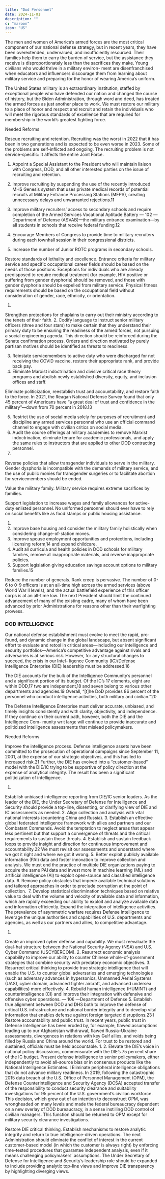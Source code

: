 ```yaml
---
title: "Dod Personnel"
date: 2024-11-01
description: ""
c: "maroon"
icon: "US"
---
```



The men and women of America’s armed forces are the most critical component
of our national defense strategy, but in recent years, they have been overextended,
undervalued, and insufficiently resourced. Their families help them to carry the
burden of service, but the assistance they receive is disproportionately less than
the sacrifices they make. Young civilians who would thrive in a military environ-
ment are disenfranchised when educators and influencers discourage them from
learning about military service and preparing for the honor of wearing America’s uniform.

The United States military is an extraordinary institution, staffed by exceptional
people who have defended our nation and changed the course of history, but the
Biden Administration, through word and deed, has treated the armed forces as just
another place to work. We must restore our military to a place of honor and respect
and recruit and retain the individuals who will meet the rigorous standards of
excellence that are required for membership in the world’s greatest fighting force.

Needed Reforms

Rescue recruiting and retention. Recruiting was the worst in 2022 that it
has been in two generations and is expected to be even worse in 2023. Some
of the problems are self-inflicted and ongoing. The recruiting problem is not
service-specific: It affects the entire Joint Force.

1. Appoint a Special Assistant to the President who will maintain liaison
with Congress, DOD, and all other interested parties on the issue of
recruiting and retention.

2. Improve recruiting by suspending the use of the recently introduced
MHS Genesis system that uses private medical records of potential
recruits at Military Entrance Processing Stations (MEPS), creating
unnecessary delays and unwarranted rejections.11
3. Improve military recruiters’ access to secondary schools and require
completion of the Armed Services Vocational Aptitude Battery
— 102 —Department of Defense
(ASVAB)—the military entrance examination—by all students in schools
that receive federal funding.12
4. Encourage Members of Congress to provide time to military recruiters
during each townhall session in their congressional districts.
5. Increase the number of Junior ROTC programs in secondary schools.

Restore standards of lethality and excellence. Entrance criteria for
military service and specific occupational career fields should be based on
the needs of those positions. Exceptions for individuals who are already
predisposed to require medical treatment (for example, HIV positive
or suffering from gender dysphoria) should be removed, and those with
gender dysphoria should be expelled from military service. Physical
fitness requirements should be based on the occupational field without
consideration of gender, race, ethnicity, or orientation.

1.
Strengthen protections for chaplains to carry out their ministry
according to the tenets of their faith.
2. Codify language to instruct senior military officers (three and four
stars) to make certain that they understand their primary duty
to be ensuring the readiness of the armed forces, not pursuing a
social engineering agenda. This direction should be reinforced
during the Senate confirmation process. Orders and direction
motivated by purely partisan motives should be identified as
threats to readiness.

3. Reinstate servicemembers to active duty who were discharged for
not receiving the COVID vaccine, restore their appropriate rank, and
provide back pay.
4. Eliminate Marxist indoctrination and divisive critical race theory
programs and abolish newly established diversity, equity, and inclusion
offices and staff.


Eliminate politicization, reestablish trust and accountability, and
restore faith to the force. In 2021, the Reagan National Defense Survey
found that only 45 percent of Americans have “a great deal of trust and
confidence in the military”—down from 70 percent in 2018.13

5. Restrict the use of social media solely for purposes of recruitment and
discipline any armed services personnel who use an official command
channel to engage with civilian critics on social media.
6. Audit the course offerings at military academies to remove Marxist
indoctrination, eliminate tenure for academic professionals, and
apply the same rules to instructors that are applied to other DOD
contracting personnel.
7.

Reverse policies that allow transgender individuals to serve in the
military. Gender dysphoria is incompatible with the demands of military
service, and the use of public monies for transgender surgeries or to
facilitate abortion for servicemembers should be ended.

Value the military family. Military service requires extreme sacrifices
by families.

Support legislation to increase wages and family allowances for active-
duty enlisted personnel. No uniformed personnel should ever have to
rely on social benefits like as food stamps or public housing assistance.

1.
2. Improve base housing and consider the military family holistically when
considering change-of-station moves.
3. Improve spouse employment opportunities and protections, including
licensing reform,14 and expand childcare.
4. Audit all curricula and health policies in DOD schools for
military families, remove all inappropriate materials, and reverse
inappropriate policies.
5. Support legislation giving education savings account options to
military families.15

Reduce the number of generals. Rank creep is pervasive. The number
of 0-6 to 0-9 officers is at an all-time high across the armed services
(above World War II levels), and the actual battlefield experience of this
officer corps is at an all-time low. The next President should limit the
continued advancement of many of the existing cadre, many of whom
have been advanced by prior Administrations for reasons other than their
warfighting prowess.


### DOD INTELLIGENCE

Our national defense establishment must evolve to meet the rapid, pro-
found, and dynamic change in the global landscape, but absent significant effort
to evaluate and retool in critical areas—including our intelligence and security
portfolios—America’s competitive advantage against rivals and adversaries is at
serious risk. However, for any structural changes to succeed, the crisis in our Intel-
ligence Community (IC)/Defense Intelligence Enterprise (DIE) leadership must
be addressed.16

The DIE accounts for the bulk of the Intelligence Community’s personnel and a
significant portion of its budget. Of the IC’s 17 elements, eight are within DOD,17 two
are independent,18 and seven belong to various other departments and agencies.19
Overall, “[t]he DoD provides 86 percent of the personnel who conduct intelligence
activities, both military and civilian.”20

The Defense Intelligence Enterprise must deliver accurate, unbiased, and
timely insights consistently and with clarity, objectivity, and independence. If they
continue on their current path, however, both the DIE and the Intelligence Com-
munity writ large will continue to provide inaccurate and politicized intelligence
assessments that mislead policymakers.

Needed Reforms

Improve the intelligence process. Defense intelligence assets have been
committed to the prosecution of operational campaigns since September 11,
2001, at the expense of our strategic objectives, and this has led to increased
risk.21 Further, the DIE has evolved into a “customer-based” model with
the DIE/IC trying to be supportive of policy direction at the expense
of analytical integrity. The result has been a significant politicization of
intelligence.

1.
Establish unbiased intelligence reporting from DIE/IC senior leaders.
As the leader of the DIE, the Under Secretary of Defense for Intelligence
and Security should provide a top-line, dissenting, or clarifying view of
DIE and IC assessments as needed.
2. Align collection and analysis with vital national interests (countering
China and Russia).
3. Establish an effective global federated intelligence framework
with allies and partners and our Combatant Commands. Avoid the
temptation to neglect areas that appear less pertinent but that support
a convergence of threats and the critical requirements to sustain
those threats.
4. Establish and sustain feedback loops to provide insight and direction
for continuous improvement and accountability.22 We must revisit
our assessments and understand where we got it right and where we
got it wrong.
5. Better exploit publicly available information (PAI) data and foster
innovation to improve collection and analysis. We must end the practice
of multiple DIE organizations paying to acquire the same PAI data and
invest more in machine learning (ML) and artificial intelligence (AI) to
exploit open-source and classified intelligence data.
6. Remove policy obstacles that impede available technical solutions
and tailored approaches in order to preclude corruption at the point
of collection.
﻿
7.
Develop statistical discrimination techniques based on relative value
to deal with the volume and velocity of available data and information,
which are rapidly exceeding our ability to exploit and analyze available
data and information efficiently.
Expand the integration of intelligence activities. The prevalence of
asymmetric warfare requires Defense Intelligence to leverage the unique
authorities and capabilities of U.S. departments and agencies, as well as our
partners and allies, to competitive advantage.

1.
Create an improved cyber defense and capability. We must reevaluate
the dual-hat structure between the National Security Agency (NSA) and
U.S. Cyber Command (USCYBERCOM).
2. Resurrect economic analysis capability to improve our ability to counter
Chinese whole-of-government strategies that combine security with
predatory economic objectives.
3. Resurrect critical thinking to provide true strategic intelligence that will
enable the U.S. to counter global adversaries and emerging technologies
(such as adversary advances in hypersonics, Unmanned Aerial Systems
(UAS), cyber domain, advanced fighter aircraft, and advanced undersea
capabilities) more effectively.
4. Rebuild human intelligence (HUMINT) and counterintelligence (CI) and
improve their integration with defensive and offensive cyber operations.
— 106 —Department of Defense
5. Establish true alignment between DOD and DHS both to improve the
defense of critical U.S. infrastructure and national border integrity
and to develop vital information that enables defense against foreign
targeted disruptions.23
l
Restore accountability and public trust. In recent years, public trust in
Defense Intelligence has been eroded by, for example, flawed assumptions
leading up to our Afghanistan withdrawal, flawed Russia–Ukraine
assessments, divergences in relations with key Gulf allies, and voids being
filled by Russia and China around the world. For trust to be restored and
sustained, officials must be held accountable.
1.
2. Elevate the DIE’s voice in national policy discussions, commensurate
with the DIE’s 75 percent share of the IC budget. Present defense
intelligence to senior policymakers, either independently to
avoid all-source bias or in consensus products like the National
Intelligence Estimates.
l
Eliminate peripheral intelligence obligations that do not advance
military readiness. In 2019, following the catastrophic 2015 data
breach at the U.S. Office of Personnel Management (OPM), the Defense
Counterintelligence and Security Agency (DCSA) accepted transfer of the
responsibility to conduct security clearance and suitability investigations
for 95 percent of the U.S. government’s civilian workforce. This decision,
which grew out of an intention to deconstruct OPM, was wrongheaded on
many levels and made the federal bureaucracy dependent on a new overlay
of DOD bureaucracy, in a sense instilling DOD control of civilian managers.
This function should be returned to OPM except for military security
clearance investigations.

Restore DIE critical thinking. Establish mechanisms to restore analytic
integrity and return to true intelligence-driven operations. The next
Administration should eliminate the conflict of interest in the current
customer-based model (in which the customer is always right) by
enforcing time-tested procedures that guarantee independent analysis,
even if it means challenging policymakers’ assumptions. The Under
Secretary of Defense for Intelligence and Security’s leadership role
should be expanded to include providing analytic top-line views and
improve DIE transparency by highlighting diverging views.
